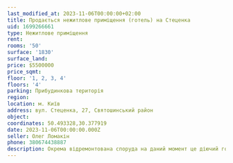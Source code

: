 ```yaml
---
last_modified_at: 2023-11-06T00:00:00+02:00
title: Продається нежитлове приміщення (готель) на Стеценка
uid: 1699266661
type: Нежитлове приміщення
rent:
rooms: '50'
surface: '1830'
surface_land:
price: $5500000
price_sqmt:
floor: '1, 2, 3, 4'
floors: '4'
parking: Прибудинкова територія
region:
location: м. Київ
address: вул. Стеценка, 27, Святошинський район
object:
coordinates: 50.493328,30.377919
date: 2023-11-06T00:00:00.000Z
seller: Олег Ломакін
phone: 380674438887
description: Окрема відремонтована споруда на даний момент це діючий готельно-ресторанний комплекс
---
```

